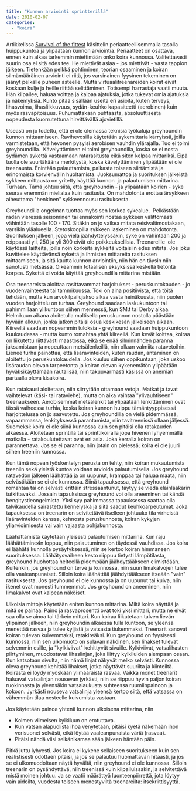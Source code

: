```yaml
---
title: "Kunnon arviointi sprintterillä"
date: 2010-02-07
categories: 
  - "koira"
---
```


Artikkelissa [Survival of the fittest](https://www.katiska.eu/tieto/harrastavat-ja-aktiiviset/fyysisesta-treenista/survival-of-the-fittest/) käsittelin periaatteellisemmalla tasolla huippukuntoa ja ylipäätään kunnon arviointia. Periaatteet on osattava, ennen kuin alkaa tarkemmin miettimään onko koira kunnossa. Valitettavasti suurin osa ei sitä edes tee. He miettivät asiaa - jos miettivät - vasta tappion jälkeen. Tietenkään pelkkä pohtiminen, teorian osaaminen ja koiran silmämääräinen arviointi ei riitä, jos varsinainen fyysinen tekeminen on jäänyt pelkälle puheen asteelle. Mutta virtuaalitreenareiden koirat eivät koskaan kulje ja heille riittää selittäminen. Totisempi harrastaja vaatii muuta. Hän kilpailee, haluaa voittaa ja kaipaa ajatuksia, jotka tukevat omia ajatuksia ja näkemyksiä. Kunto pitää sisällään useita eri asioita, kuten terveys, lihasvoima, lihasliikkuvuus, sydän-keuhko kapasiteetti (aerobinen) kuin myös rasvapitoisuus. Puhumattakaan puhtaasta, absoluuttisesta nopeudesta kuorrutettuna hirvittävällä ajovietillä.

<!--more-->Useasti on jo todettu, että ei ole olemassa teknisiä työkaluja greyhoundin kunnon mittaamiseen. Ravihevosilla käytetään sykemittaria kärryissä, joilla varmistetaan, että hevonen pysyisi aerobisen vauhdin ylärajalla. Tuo ei toimi greyhoundilla.  Kävelyttäminen ei toimi greyhoundilla, koska se ei nosta sydämen sykettä vastaamaan ratarasitusta eikä siten kelpaa mittariksi. Eipä tuolla ole suurtäkääna merkitystä, koska kävelyttäminen ylipäätään ei ole treenausta. Enintään palauttamista, paikasta toiseen siirtämistä ja erinomaista korvienvälin huoltamista. Juoksumattoa ja suorituksen jälkeistä sykkeen mittausta on yritetty käyttää kunnon  ja palautumisen mittarina. Turhaan. Tämä johtuu siitä, että greyhoundin - ja ylipäätään koirien - syke seuraa enemmän mielialaa kuin rasitusta. On mahdotonta erottaa ärsykkeen aiheuttama "henkinen" sykkeennousu rasituksesta.

Greyhoundilla ongelman tuottaa myös sen korkea sykealue.  Pelkästään radan vieressä seisominen tai ennakointi nostaa sykkeen välittömästi vähintään tasolle 100 - 170. Sitäkin on jo vaikea mitata reisivaltimostakaan, varsikin yläalueella. Stetoskoopilla sykkeen laskeminen on mahdotonta. Suorituksen jälkeen, jopa vielä jäähdyttelyssäkin, syke on vähintään 200 ja reippaasti yli, 250 ja yli 300 eivät ole poikkeuksellisia. Treenareille  ole käytössä laitteita, joilla noin korkeita sykkeitä voitaisiin edes mitata. Jos joku kuvittelee käyttävänsä sykettä ja ihmisten mittareita rasituksen mittaamiseen, ja sitä kautta kunnon arviointiin, niin hän on täysin niin sanotusti metsässä. Oikeammin totaalisen eksyksissä keskellä tietöntä korpea. Sykettä ei voida käyttää greyhoundilla mittarina mistään.

Osa treenareista aloittaa rasittavammat harjoitukset - peruskuntokauden - jo vuodenvaihteesta tai tammikuussa. Toki on aina positiivista, että töitä tehdään, mutta kun arvokilpailujakso alkaa vasta heinäkuusta, niin puolen vuoden harjoittelu on turhaa. Greyhound saadaan laskukuntoon tai pahimmillaan ylikuntoon siihen mennessä, kun SM:t tai Derby alkaa. Helmikuun aikana aloitetulla maltisella peruskunnon nostolla päästään hyvään alkuun, jonka jatkon pitäisi osua keskikesän jälkeiseen aikaan. Kiireellä saadaan nopeammin tuloksia - greyhound saadaan huippukuntoon kuukaudessa - mutta kunto romahtaa yhtä kiireellä. Kun kevät koittaa, koiraa on liikutettu riittävästi maastossa, eikä se enää silminnähden paranna jaksamistaan ja nopeuttaan metsälenkeillä, niin ollaan valmiita ratavetoihin. Lienee turha painottaa, että lisäravinteiden, kuten raudan, antaminen on aloitettu jo peruskuntokaudella. Jos kuuluu siihen oppikuntaan, joka uskoo lisäraudan olevan tarpeetonta ja koiran olevan kykenemätön ylipäätään hyväksikäyttämään rautalisää, niin takuuvarmasti käsissä on anemian partaalla oleva kisakoira.

Kun ratakausi aloitetaan, niin siirrytään ottamaan vetoja. Matkat ja tavat vaihtelevat (käsi- tai rataviehe), mutta on aika vaihtaa "ylivauhtiseen" treenaukseen. Aerobisemmat metsälenkit tai ylipäätään lenkittäminen ovat tässä vaiheessa turhia, koska koiran kunnon huippu tämäntyyppisessä harjoittelussa on jo saavutettu. Jos greyhoundilla on vielä pidemmässä, vapaammassa, lenkityksessä parantamista, niin tavitreenissä ollaan jäljessä. Suomeksi: koira ei ole siinä kunnossa kuin sen pitäisi olla ratakauden alkaessa. Aloitetaan sprintillä tai sprinttikoiralla jopa hivenen lyhyemmällä matkalla - ratakoulutettavat ovat eri asia. Joka kerralla koiran on parannettava. Jos se ei paranna, niin jotain on pielessä; koira ei ole juuri siihen treeniin kunnossa.

Kun tämä nopean työskentelyn perusta on tehty, niin koiran mukautumista treeniin sekä yleistä kuntoa voidaan arvioida palautumisella. Jos greyhound ratavedon jälkeen läähättää ja on uupunut, kramppaa tai haluaa maata, niin selvästikään se ei ole kunnossa. Siinä tapauksessa, että greyhound romahtaa tai on selvästi erittäin stressaantunut, täytyy se viedä eläinlääkärin tutkittavaksi. Jossain tapauksissa greyhound voi olla aneeminen tai kärsiä hengitystieongelmista. Yksi syy pahimmassa tapauksessa saattaa olla talvikaudella sairastettu kennelyskä ja siitä saadut keuhkoarpeutumat. Joka tapauksessa on treenarin on selvitettävä itselleen johtuuko tila virheistä lisäravinteiden kanssa, kehnosta peruskunnosta, koiran kykyjen yliarvioimisesta vai vain vajaasta pohjakunnosta.

Läähättämistä käytetään yleisesti palautumisen mittarina. Kun raju läähättämine4n loppuu, niin palautuminen on täydessä vauhdissa. Jos koira ei läähätä kunnolla pysäytyksessä, niin se kertoo koiran himmaneen suorituksessa. Läähätysvaiheen kesto riippuu tietysti lämpötilasta, greyhound huohottaa helteellä pidempään jäähdyttääkseen elimistöään. Kuitenkin, jos greyhound on terve ja kunnossa, niin suun limakalvojen tulee olla vaaleanpunaiset. Silloin koira läähättää jäähdyttääkseen itseään "vain" rasituksesta. Jos greyhound ei ole kunnossa ja on uupunut tai kuiva, niin ikenet ovat monesti tummemmat. Jos greyhound on aneeminen, niin limakalvot ovat kalpean näköiset.

Ulkoisia mittoja käytetään eniten kunnon mittarina. Miltä koira näyttää ja mitä se painaa. Paino ja rasvaprosentti ovat toki yksi mittari, mutta ne eivät saa olla se ainoa tai tärkein mittari. Kun koiraa liikutetaan talven lievän ylipainon jälkeen, niin greyhoundin alkaessa tulla kuntoon, se yleensä menettää rasvaa ja tulee kyljistä ja vatsasta tiukemmaksi. Treenarit sanovat koiran tulevan kuivemmaksi, ratakireäksi. Kun greyhound on fyysisesti kunnossa, niin sen ulkomuoto on sulavan näköinen, sen lihakset tulevat selvemmin esille, ja "kylkiviivat" kehittyvät sivuille. Kylkiviivat, vatsalihasten piirtyminen, muodostavat lihaslinjan, joka liittyy kylkiluiden alempaan osaan. Kun katsotaan sivulta, niin nämä linjat näkyvät melko selvästi. Kunnossa oleva greyhound kehittää lihakset, jotka näyttävät suurilta ja kiinteiltä. Koirasta ei löydy myöskään ylimääräistä rasvaa. Vaikka monet treenarit haluavat vatsalinjan nousevan jyrkästi, niin se riippuu hyvin paljon koiran ruokinnasta ja yleensäkin vatsalaukusta suhteessa ruumiinpainoon ja kokoon. Jyrkästi nouseva vatsalinja yleensä kertoo siitä, että vatsassa on vähemmän tilaa nesteelle kuivumista vastaan.

Jos käytetään painoa yhtenä kunnon ulkoisena mittarina, niin

- Kolmen viimeisen kylkiluun on erotuttava.
- Kun vatsan alapuolista ihoa venytetään, pitäisi kyetä näkemään ihon verisuonet selvästi, eikä löytää vaaleanpunaista väriä (rasvaa).
- Pitäisi nähdä viisi selkänikamaa sään jälkeen häntään päin.

Pitkä juttu lyhyesti. Jos koira ei kykene sellaiseen suoritukseen kuin sen realistisesti odottaen pitäisi, ja jos se palautuu huomattavan hitaasti, ja jos se ei ulkomuodoltaan näytä hyvältä, niin greyhound ei ole kunnossa. Silloin treenarin on pysähdyttävä, niin treenissä kuin kilpailuissakin, ja selvitettävä mistä moinen johtuu. Ja se vaatii määrättyä luonteenpiirrettä, jota löytyy vain aidoilta, vuodesta toiseen menestyviltä treenareilta: itsekriittisyyttä.
